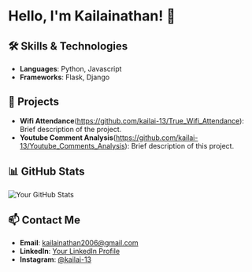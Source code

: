 # Hello, I'm Kailainathan! 👋



## 🛠️ Skills & Technologies

- **Languages**: Python, Javascript
- **Frameworks**: Flask, Django


## 🚀 Projects

- **Wifi Attendance**(https://github.com/kailai-13/True_Wifi_Attendance): Brief description of the project.
- **Youtube Comment Analysis**(https://github.com/kailai-13/Youtube_Comments_Analysis): Brief description of this project.

## 📊 GitHub Stats

![Your GitHub Stats](https://github-readme-stats.vercel.app/api?username=yourusername&show_icons=true&theme=radical)

## 📫 Contact Me

- **Email**: [kailainathan2006@gmail.com](mailto:kailainathan2006@gmail.com)
- **LinkedIn**: [Your LinkedIn Profile]([https://www.linkedin.com/in/yourprofile](https://www.linkedin.com/in/kailai-nathan-442b23281/))
- **Instagram**: [@kailai-13](https://www.instagram.com/kailai_13/)
